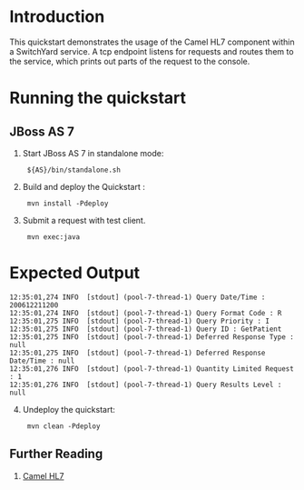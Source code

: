 Introduction
============
This quickstart demonstrates the usage of the Camel HL7 component within a
SwitchYard service.  A tcp endpoint listens for requests and routes them to 
the service, which prints out parts of the request to the console. 

Running the quickstart
======================

JBoss AS 7
----------
1. Start JBoss AS 7 in standalone mode:

        ${AS}/bin/standalone.sh

2. Build and deploy the Quickstart :

        mvn install -Pdeploy

3. Submit a request with test client.

        mvn exec:java

Expected Output
===============
```
12:35:01,274 INFO  [stdout] (pool-7-thread-1) Query Date/Time : 200612211200
12:35:01,274 INFO  [stdout] (pool-7-thread-1) Query Format Code : R
12:35:01,275 INFO  [stdout] (pool-7-thread-1) Query Priority : I
12:35:01,275 INFO  [stdout] (pool-7-thread-1) Query ID : GetPatient
12:35:01,275 INFO  [stdout] (pool-7-thread-1) Deferred Response Type : null
12:35:01,275 INFO  [stdout] (pool-7-thread-1) Deferred Response Date/Time : null
12:35:01,276 INFO  [stdout] (pool-7-thread-1) Quantity Limited Request : 1
12:35:01,276 INFO  [stdout] (pool-7-thread-1) Query Results Level : null
```

4. Undeploy the quickstart:

        mvn clean -Pdeploy

## Further Reading

1. [Camel HL7](http://camel.apache.org/hl7.html)
